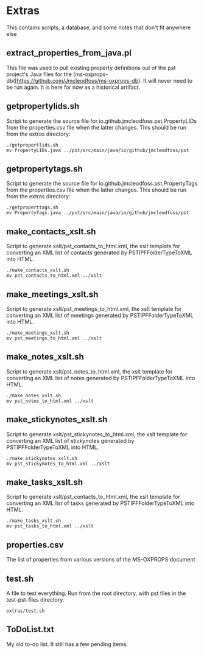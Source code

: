 # Extras
This contains scripts, a database, and some notes that don't fit anywhere else

## extract_properties_from_java.pl
This file was used to pull existing property definitions out of the pst project's Java files for the [ms-oxprops-db([https://github.com/Jmcleodfoss/ms-oxprops-db).
It will never need to be run again. It is here for now as a historical artifact.

## getpropertylids.sh
Script to generate the source file for io.github.jmcleodfoss.pst.PropertyLIDs from the properties.csv file when the latter changes. This should be run from the extras directory:
```
./getpropertlids.sh
mv PropertyLIDs.java ../pst/src/main/java/io/github/jmcleodfoss/pst
```

## getpropertytags.sh
Script to generate the source file for io.github.jmcleodfoss.pst.PropertyTags from the properties.csv file when the latter changes. This should be run from the extras directory:
```
./getproperttags.sh
mv PropertyTags.java ../pst/src/main/java/io/github/jmcleodfoss/pst
```

## make_contacts_xslt.sh
Script to generate xslt/pst_contacts_to_html.xml, the xslt template for converting an XML list of contacts generated by PSTIPFFolderTypeToXML into HTML.
```
./make_contacts_xslt.sh
mv pst_contacts_to_html.xml ../xslt
```

## make_meetings_xslt.sh
Script to generate xslt/pst_meetings_to_html.xml, the xslt template for converting an XML list of meetings generated by PSTIPFFolderTypeToXML into HTML.
```
./make_meetings_xslt.sh
mv pst_meetings_to_html.xml ../xslt
```

## make_notes_xslt.sh
Script to generate xslt/pst_notes_to_html.xml, the xslt template for converting an XML list of notes generated by PSTIPFFolderTypeToXML into HTML.
```
./make_notes_xslt.sh
mv pst_notes_to_html.xml ../xslt
```

## make_stickynotes_xslt.sh
Script to generate xslt/pst_stickynotes_to_html.xml, the xslt template for converting an XML list of stickynotes generated by PSTIPFFolderTypeToXML into HTML.
```
./make_stickynotes_xslt.sh
mv pst_stickynotes_to_html.xml ../xslt
```

## make_tasks_xslt.sh
Script to generate xslt/pst_contacts_to_html.xml, the xslt template for converting an XML list of tasks generated by PSTIPFFolderTypeToXML into HTML.
```
./make_tasks_xslt.sh
mv pst_tasks_to_html.xml ../xslt
```

## properties.csv
The list of properties from various versions of the MS-OXPROPS document
## test.sh
A file to test everything. Run from the root directory, with pst files in the test-pst-files directory.
```
extras/test.sh
```

## ToDoList.txt
My old to-do list. It still has a few pending items.
